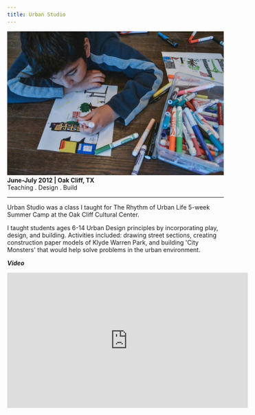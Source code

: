 ```yaml
---
title: Urban Studio
---
```


![Urban Studio](assets/img/work/urban-studio/urban-studio.jpg)
**June-July 2012 | Oak Cliff, TX** <br>
Teaching . Design . Build <br>

---

Urban Studio was a class I taught for The Rhythm of Urban Life 5-week Summer Camp at the Oak Cliff Cultural Center.

I taught students ages 6-14 Urban Design principles by incorporating play, design, and building. Activities included: drawing street sections, creating construction paper models of Klyde Warren Park, and building 'City Monsters' that would help solve problems in the urban environment.


***Video***
<iframe width="560" height="315" src="https://www.youtube.com/embed/1TFItG2x81Q" frameborder="0" allowfullscreen></iframe>
